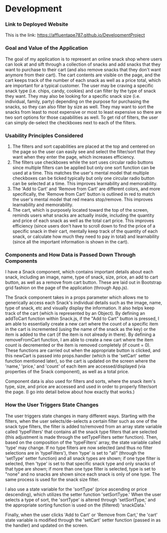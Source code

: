 # Development

### Link to Deployed Website
This is the link: https://affluentape787.github.io/DevelopmentProject

### Goal and Value of the Application
The goal of my application is to represent an online snack shop where users can look at and sift through a collection of snacks and add snacks that they want to purchase to their cart (and also remove snacks that they don't want anymore from their cart). The cart contents are visible on the page, and the cart keeps track of the number of each snack as well as a price total, which are important for a typical customer. The user may be craving a specific snack type (i.e. chips, candy, cookies) and can filter by the type of snack they want. They may also be looking for a specific snack size (i.e. individual, family, party) depending on the purpose for purchasing the snacks, so they can also filter by size as well. They may want to sort the snacks from least to most expensive or most to least expensive so there are two sort options for those capabilities as well. To get rid of filters, the user can simply de-select the checkboxes next to each of the filters. 

### Usability Principles Considered
1. The filters and sort capabilities are placed at the top and centered on the page so the user can easily see and select the filter/sort that they want when they enter the page, which increases efficiency. 
2. The filters use checkboxes while the sort uses circular radio buttons since multiple filters can be applied but only one sort function can be used at a time. This matches the user's mental model that multiple checkboxes can be ticked typically but only one circular radio button can be selected at a time. This improves learnability and memorability.
3. The 'Add to Cart' and 'Remove from Cart' are different colors, and more specifically, the 'Remove from Cart' button is outlined in red to match the user's mental model that red means stop/remove. This improves learnability and memorability.
4. The cart, which is purposely located toward the top of the screen, reminds users what snacks are actually inside, including the quantity and price of each snack as well as the total cart price. This improves efficiency (since users don't have to scroll down to find the price of a specific snack in their cart, mentally keep track of the quantity of each snack, or calculate how much they need to pay in total) and learnability (since all the important information is shown in the cart). 


### Components and How Data is Passed Down Through Components
I have a Snack component, which contains important details about each snack, including an image, name, type of snack, size, price, an add to cart button, as well as a remove from cart button. These are laid out in Bootstrap grid fashion on the page of the application (through App.js). 

The Snack component takes in a props parameter which allows me to generically access each Snack's individual details such as the image, name, type of snack, etc and visually display the information. It also helps keep track of the cart (which is represented by an Object). By defining an addToCart function within Snack.js, if the "Add to Cart" button is pressed, I am able to essentially create a new cart where the count of a specific item in the cart is incremented (using the name of the snack as the key) or the item is added to the cart (if the item is not already in there). By defining a removeFromCart function, I am able to create a new cart where the item count is decremented or the item is removed completely (if count = 0). These functions are carried out when the appropriate button is clicked, and this newCart is passed into props.handler (which is the 'setCart' setter function mentioned later), so the cart is updated on the screen where the 'name,' 'price,' and 'count' of each item are accessed/displayed (via properties of the Snack component), as well as a total price. 

Component data is also used for filters and sorts, where the snack item's type, size, and price are accessed and used in order to properly filter/sort the page. (I go into detail below about how exactly that works.) 

### How the User Triggers State Changes
The user triggers state changes in many different ways. Starting with the filters, when the user selects/de-selects a certain filter such as one of the snack type filters, the filter is added to/removed from an array state variable called 'typeFilters' that contains all the snack type filters that are selected (this adjustment is made through the setTypeFilters setter function). Then, based on the composition of the 'typeFilters' array, the state variable called 'type' may change. If no type filters are now selected (and thus no filter selections are in 'typeFilters'), then 'type' is set to "all" (through the 'setType' setter function) and all snack types are shown; if one type filter is selected, then 'type' is set to that specific snack type and only snacks of that type are shown; if more than one type filter is selected, type is set to "none" and no snacks are shown since each snack is only of one type. The same process is used for the snack size filter. 

I also use a state variable for the 'sortType' (price ascending or price descending), which utilizes the setter function 'setSortType.' When the user selects a type of sort, the 'sortType' is altered through 'setSortType,' and the appropriate sorting function is used on the (filtered) 'snackData.' 

Finally, when the user clicks 'Add to Cart' or 'Remove from Cart,' the 'cart' state variable is modified through the 'setCart' setter function (passed in as the handler) and updated on the screen.
